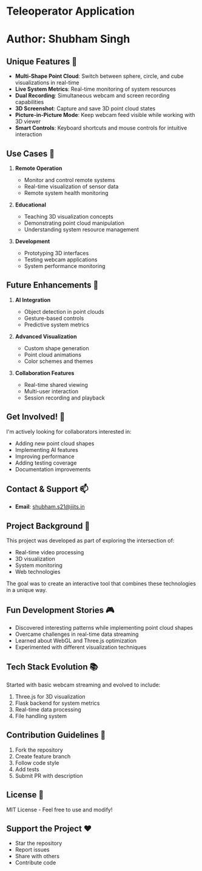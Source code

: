 # Teleoperator Application

# Author: Shubham Singh

## Unique Features 🚀

-   **Multi-Shape Point Cloud**: Switch between sphere, circle, and cube visualizations in real-time
-   **Live System Metrics**: Real-time monitoring of system resources
-   **Dual Recording**: Simultaneous webcam and screen recording capabilities
-   **3D Screenshot**: Capture and save 3D point cloud states
-   **Picture-in-Picture Mode**: Keep webcam feed visible while working with 3D viewer
-   **Smart Controls**: Keyboard shortcuts and mouse controls for intuitive interaction

## Use Cases 🎯

1. **Remote Operation**

    - Monitor and control remote systems
    - Real-time visualization of sensor data
    - Remote system health monitoring

2. **Educational**

    - Teaching 3D visualization concepts
    - Demonstrating point cloud manipulation
    - Understanding system resource management

3. **Development**
    - Prototyping 3D interfaces
    - Testing webcam applications
    - System performance monitoring

## Future Enhancements 🔮

1. **AI Integration**

    - Object detection in point clouds
    - Gesture-based controls
    - Predictive system metrics

2. **Advanced Visualization**

    - Custom shape generation
    - Point cloud animations
    - Color schemes and themes

3. **Collaboration Features**
    - Real-time shared viewing
    - Multi-user interaction
    - Session recording and playback

## Get Involved! 🤝

I'm actively looking for collaborators interested in:

-   Adding new point cloud shapes
-   Implementing AI features
-   Improving performance
-   Adding testing coverage
-   Documentation improvements

## Contact & Support 📫

-   **Email**: shubham.s21@iiits.in

## Project Background 🌟

This project was developed as part of exploring the intersection of:

-   Real-time video processing
-   3D visualization
-   System monitoring
-   Web technologies

The goal was to create an interactive tool that combines these technologies in a unique way.

## Fun Development Stories 🎮

-   Discovered interesting patterns while implementing point cloud shapes
-   Overcame challenges in real-time data streaming
-   Learned about WebGL and Three.js optimization
-   Experimented with different visualization techniques

## Tech Stack Evolution 📚

Started with basic webcam streaming and evolved to include:

1. Three.js for 3D visualization
2. Flask backend for system metrics
3. Real-time data processing
4. File handling system

## Contribution Guidelines 📝

1. Fork the repository
2. Create feature branch
3. Follow code style
4. Add tests
5. Submit PR with description

## License 📄

MIT License - Feel free to use and modify!

## Support the Project ❤️

-   Star the repository
-   Report issues
-   Share with others
-   Contribute code
